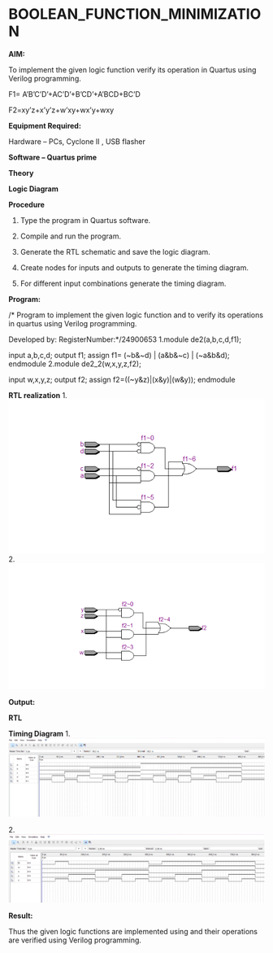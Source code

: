 # BOOLEAN_FUNCTION_MINIMIZATION

**AIM:**

To implement the given logic function verify its operation in Quartus using Verilog programming.

F1= A’B’C’D’+AC’D’+B’CD’+A’BCD+BC’D 

F2=xy’z+x’y’z+w’xy+wx’y+wxy

**Equipment Required:**

Hardware – PCs, Cyclone II , USB flasher

**Software – Quartus prime**

**Theory**

**Logic Diagram**

**Procedure**

1.	Type the program in Quartus software.

2.	Compile and run the program.

3.	Generate the RTL schematic and save the logic diagram.

4.	Create nodes for inputs and outputs to generate the timing diagram.

5.	For different input combinations generate the timing diagram.


**Program:**

/* Program to implement the given logic function and to verify its operations in quartus using Verilog programming. 

Developed by: RegisterNumber:*/24900653
1.module de2(a,b,c,d,f1);

input a,b,c,d;
output f1;
assign f1=  (~b&~d) | (a&b&~c) | (~a&b&d);
endmodule
2.module de2_2(w,x,y,z,f2);

input w,x,y,z;
output f2;
assign f2=((~y&z)|(x&y)|(w&y));
endmodule

**RTL realization**
1.![alt text](<Screenshot 2024-11-26 115128.png>)
2.![alt text](<Screenshot 2024-11-26 113958.png>)

**Output:**

**RTL**

**Timing Diagram**
1.![alt text](<Screenshot 2024-11-26 111904.png>)

2.![alt text](<Screenshot 2024-11-26 114504.png>)

**Result:**

Thus the given logic functions are implemented using and their operations are verified using Verilog programming.

